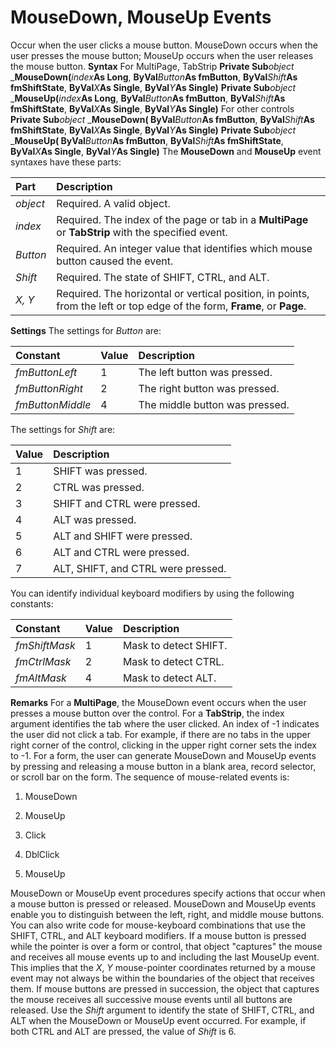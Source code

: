 
# MouseDown, MouseUp Events



Occur when the user clicks a mouse button. MouseDown occurs when the user presses the mouse button; MouseUp occurs when the user releases the mouse button.
 **Syntax**
For MultiPage, TabStrip **Private Sub**_object_ _**MouseDown(**_index_**As Long**, **ByVal**_Button_**As fmButton**, **ByVal**_Shift_**As fmShiftState**, **ByVal**_X_**As Single**, **ByVal**_Y_**As Single)** **Private Sub**_object_ _**MouseUp(**_index_**As Long**, **ByVal**_Button_**As fmButton**, **ByVal**_Shift_**As fmShiftState**, **ByVal**_X_**As Single**, **ByVal**_Y_**As Single)**
For other controls **Private Sub**_object_ _**MouseDown( ByVal**_Button_**As fmButton**, **ByVal**_Shift_**As fmShiftState**, **ByVal**_X_**As Single**, **ByVal**_Y_**As Single)** **Private Sub**_object_ _**MouseUp( ByVal**_Button_**As fmButton**, **ByVal**_Shift_**As fmShiftState**, **ByVal**_X_**As Single**, **ByVal**_Y_**As Single)**
The  **MouseDown** and **MouseUp** event syntaxes have these parts:


|**Part**|**Description**|
|:-----|:-----|
| _object_|Required. A valid object.|
| _index_|Required. The index of the page or tab in a  **MultiPage** or **TabStrip** with the specified event.|
| _Button_|Required. An integer value that identifies which mouse button caused the event.|
| _Shift_|Required. The state of SHIFT, CTRL, and ALT.|
| _X, Y_|Required. The horizontal or vertical position, in points, from the left or top edge of the form,  **Frame**, or **Page**.|
 **Settings**
The settings for  _Button_ are:


|**Constant**|**Value**|**Description**|
|:-----|:-----|:-----|
| _fmButtonLeft_|1|The left button was pressed.|
| _fmButtonRight_|2|The right button was pressed.|
| _fmButtonMiddle_|4|The middle button was pressed.|
The settings for  _Shift_ are:


|**Value**|**Description**|
|:-----|:-----|
|1|SHIFT was pressed.|
|2|CTRL was pressed.|
|3|SHIFT and CTRL were pressed.|
|4|ALT was pressed.|
|5|ALT and SHIFT were pressed.|
|6|ALT and CTRL were pressed.|
|7|ALT, SHIFT, and CTRL were pressed.|
You can identify individual keyboard modifiers by using the following constants:


|**Constant**|**Value**|**Description**|
|:-----|:-----|:-----|
| _fmShiftMask_|1|Mask to detect SHIFT.|
| _fmCtrlMask_|2|Mask to detect CTRL.|
| _fmAltMask_|4|Mask to detect ALT.|
 **Remarks**
For a  **MultiPage**, the MouseDown event occurs when the user presses a mouse button over the control.
For a  **TabStrip**, the index argument identifies the tab where the user clicked. An index of -1 indicates the user did not click a tab. For example, if there are no tabs in the upper right corner of the control, clicking in the upper right corner sets the index to -1.
For a form, the user can generate MouseDown and MouseUp events by pressing and releasing a mouse button in a blank area, record selector, or scroll bar on the form.
The sequence of mouse-related events is:


1. MouseDown
    
2. MouseUp
    
3. Click
    
4. DblClick
    
5. MouseUp
    

MouseDown or MouseUp event procedures specify actions that occur when a mouse button is pressed or released. MouseDown and MouseUp events enable you to distinguish between the left, right, and middle mouse buttons. You can also write code for mouse-keyboard combinations that use the SHIFT, CTRL, and ALT keyboard modifiers.
If a mouse button is pressed while the pointer is over a form or control, that object "captures" the mouse and receives all mouse events up to and including the last MouseUp event. This implies that the  _X_, _Y_ mouse-pointer coordinates returned by a mouse event may not always be within the boundaries of the object that receives them.
If mouse buttons are pressed in succession, the object that captures the mouse receives all successive mouse events until all buttons are released.
Use the  _Shift_ argument to identify the state of SHIFT, CTRL, and ALT when the MouseDown or MouseUp event occurred. For example, if both CTRL and ALT are pressed, the value of _Shift_ is 6.
